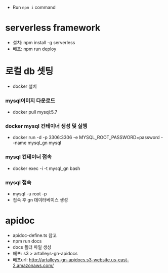 - Run `npm i` command

# serverless framework

- 설치: npm install -g serverless
- 배포: npm run deploy

# 로컬 db 셋팅

- docker 설치

### mysql이미지 다운로드

- docker pull mysql:5.7

### docker mysql 컨테이너 생성 및 실행

- docker run -d -p 3306:3306 -e MYSQL_ROOT_PASSWORD=password --name mysql_gn mysql

### mysql 컨테이너 접속

- docker exec -i -t mysql_gn bash

### mysql 접속

- mysql -u root -p
- 접속 후 gn 데이터베이스 생성

# apidoc

- apidoc-define.ts 참고
- npm run docs
- docs 폴더 파일 생성
- 배포: s3 > artalleys-gn-apidocs
- 배포url: http://artalleys-gn-apidocs.s3-website.us-east-2.amazonaws.com/
